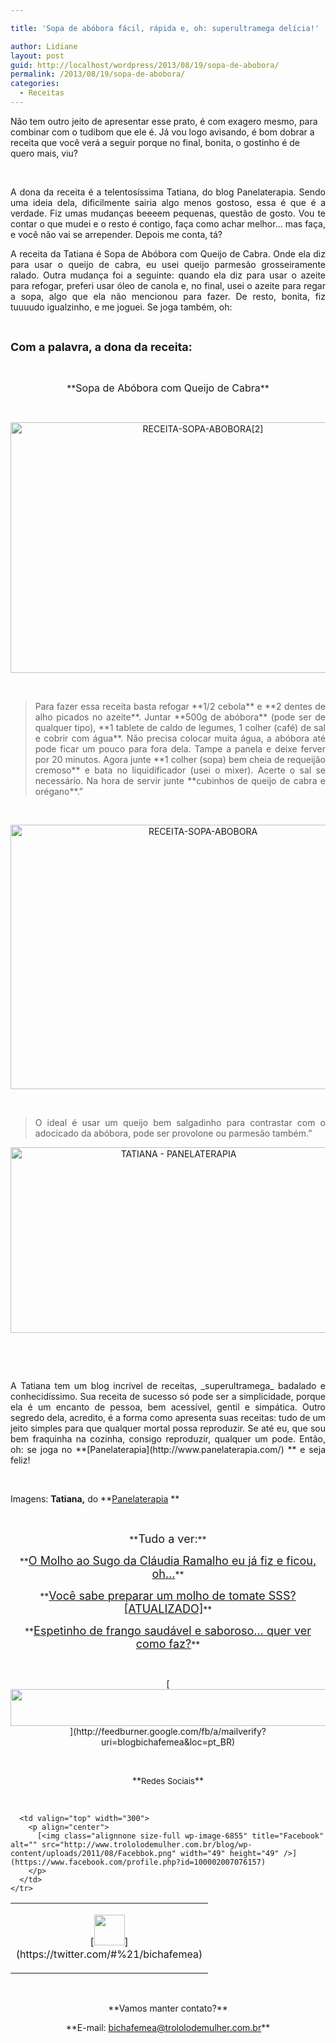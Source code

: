 ```yaml
---

title: 'Sopa de abóbora fácil, rápida e, oh: superultramega delícia!'

author: Lidiane
layout: post
guid: http://localhost/wordpress/2013/08/19/sopa-de-abobora/
permalink: /2013/08/19/sopa-de-abobora/
categories:
  - Receitas
---
```

Não tem outro jeito de apresentar esse prato, é com exagero mesmo, para combinar com o tudibom que ele é. Já vou logo avisando, é bom dobrar a receita que você verá a seguir porque no final, bonita, o gostinho é de quero mais, viu?

&nbsp;

<p style="text-align: justify;">
  A dona da receita é a telentosíssima Tatiana, do blog Panelaterapia. Sendo uma ideia dela, dificilmente sairia algo menos gostoso, essa é que é a verdade. Fiz umas mudanças beeeem pequenas, questão de gosto. Vou te contar o que mudei e o resto é contigo, faça como achar melhor… mas faça, e você não vai se arrepender. Depois me conta, tá?
</p>

<!--more-->

<p style="text-align: justify;">
  A receita da Tatiana é Sopa de Abóbora com Queijo de Cabra. Onde ela diz para usar o queijo de cabra, eu usei queijo parmesão grosseiramente ralado. Outra mudança foi a seguinte: quando ela diz para usar o azeite para refogar, preferi usar óleo de canola e, no final, usei o azeite para regar a sopa, algo que ela não mencionou para fazer. De resto, bonita, fiz tuuuudo igualzinho, e me joguei. Se joga também, oh:
</p>

&nbsp;

**<span style="font-size: large;">Com a palavra, a dona da receita:</span>**

&nbsp;

<p align="center">
  **<span style="font-size: medium;">Sopa de Abóbora com Queijo de Cabra</span>**
</p>

&nbsp;

<p align="center">
  <a href="http://www.trololodemulher.com.br/blog/wp-content/uploads/2013/08/RECEITA-SOPA-ABOBORA2.jpg"><img class="alignnone size-full wp-image-9713" alt="RECEITA-SOPA-ABOBORA[2]" src="http://www.trololodemulher.com.br/blog/wp-content/uploads/2013/08/RECEITA-SOPA-ABOBORA2.jpg" width="600" height="401" /></a>
</p>

&nbsp;

> <p align="justify">
>   Para fazer essa receita basta refogar **1/2 cebola** e **2 dentes de alho picados no azeite**. Juntar **500g de abóbora** (pode ser de qualquer tipo), **1 tablete de caldo de legumes, 1 colher (café) de sal e cobrir com água**. Não precisa colocar muita água, a abóbora até pode ficar um pouco para fora dela. Tampe a panela e deixe ferver por 20 minutos. Agora junte **1 colher (sopa) bem cheia de requeijão cremoso** e bata no liquidificador (usei o mixer). Acerte o sal se necessário. Na hora de servir junte **cubinhos de queijo de cabra e orégano**.”
> </p>

&nbsp;

<p align="center">
  <a href="http://www.trololodemulher.com.br/blog/wp-content/uploads/2013/08/RECEITA-SOPA-ABOBORA.jpg"><img class="alignnone size-full wp-image-9712" alt="RECEITA-SOPA-ABOBORA" src="http://www.trololodemulher.com.br/blog/wp-content/uploads/2013/08/RECEITA-SOPA-ABOBORA.jpg" width="600" height="423" /></a>
</p>

&nbsp;

> <p align="justify">
>   O ideal é usar um queijo bem salgadinho para contrastar com o adocicado da abóbora, pode ser provolone ou parmesão também.”
> </p>

<p align="center">
  <a href="http://www.trololodemulher.com.br/blog/wp-content/uploads/2013/08/TATIANA-PANELATERAPIA.png"><img class="alignnone size-full wp-image-9716" alt="TATIANA - PANELATERAPIA" src="http://www.trololodemulher.com.br/blog/wp-content/uploads/2013/08/TATIANA-PANELATERAPIA.png" width="522" height="297" /></a>
</p>

&nbsp;

&nbsp;

<p align="justify">
  A Tatiana tem um blog incrível de receitas, _superultramega_ badalado e conhecidíssimo. Sua receita de sucesso só pode ser a simplicidade, porque ela é um encanto de pessoa, bem acessível, gentil e simpática. Outro segredo dela, acredito, é a forma como apresenta suas receitas: tudo de um jeito simples para que qualquer mortal possa reproduzir. Se até eu, que sou bem fraquinha na cozinha, consigo reproduzir, qualquer um pode. Então, oh: se joga no **[Panelaterapia](http://www.panelaterapia.com/) ** e seja feliz!
</p>

&nbsp;

Imagens: **Tatiana,** do **[Panelaterapia](http://www.panelaterapia.com/) **

&nbsp;

<p align="center">
  **<span style="font-size: large;">Tudo a ver:</span>**
</p>

<p align="center">
  **<a href="http://www.trololodemulher.com.br/2012/11/07/molho-sugo-macarrao-massa/"><span style="font-size: large;">O Molho ao Sugo da Cláudia Ramalho eu já fiz e ficou, oh…</span></a>**
</p>

<p align="center">
  **<a href="http://www.trololodemulher.com.br/2012/10/17/molho-de-tomate/"><span style="font-size: large;">Você sabe preparar um molho de tomate SSS? [ATUALIZADO]</span></a>**
</p>

<p align="center">
  **<a href="http://www.trololodemulher.com.br/2012/10/03/receita-frango-saudavel/"><span style="font-size: large;">Espetinho de frango saudável e saboroso… quer ver como faz?</span></a>**
</p>

<p align="center">
  <p>
    &nbsp;
  </p>
  
  <p align="center">
    [<img class="alignnone size-full wp-image-8451" title="Assine o Bicha Fêmea grátis!" alt="" src="http://www.trololodemulher.com.br/blog/wp-content/uploads/2012/01/rodapé.png" width="600" height="59" />](http://feedburner.google.com/fb/a/mailverify?uri=blogbichafemea&loc=pt_BR) 
  </p>
  
  <p>
    &nbsp;
  </p>
  
  <p align="center">
    **<span style="font-size: small;">Redes Sociais</span>**
  </p>
  
  <p>
    &nbsp;
  </p>
  
  <table width="600" border="0" cellspacing="0" cellpadding="2">
    <tr>
      <td valign="top" width="300">
        <p align="center">
          [<img class="alignnone size-full wp-image-6857" title="Twitter" alt="" src="http://www.trololodemulher.com.br/blog/wp-content/uploads/2011/08/Twitter.png" width="49" height="49" />](https://twitter.com/#%21/bichafemea) 
        </p>
      </td>
      
      <td valign="top" width="300">
        <p align="center">
          [<img class="alignnone size-full wp-image-6855" title="Facebook" alt="" src="http://www.trololodemulher.com.br/blog/wp-content/uploads/2011/08/Facebbok.png" width="49" height="49" />](https://www.facebook.com/profile.php?id=100002007076157) 
        </p>
      </td>
    </tr>
  </table>
  
  <p>
    &nbsp;
  </p>
  
  <p align="center">
    **Vamos manter contato?**
  </p>
  
  <p align="center">
    **E-mail: <a href="mailto:bichafemea@trololodemulher.com.br">bichafemea@trololodemulher.com.br</a>**
  </p>